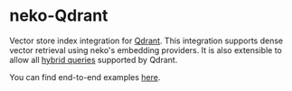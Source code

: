 # neko-Qdrant
Vector store index integration for [Qdrant](https://qdrant.tech/). This integration supports dense vector retrieval using neko's embedding providers. It is also extensible to allow all [hybrid queries](https://qdrant.tech/documentation/concepts/hybrid-queries/) supported by Qdrant.

You can find end-to-end examples [here](https://github.com/0xPlaygrounds/neko/tree/main/neko-qdrant/examples).
